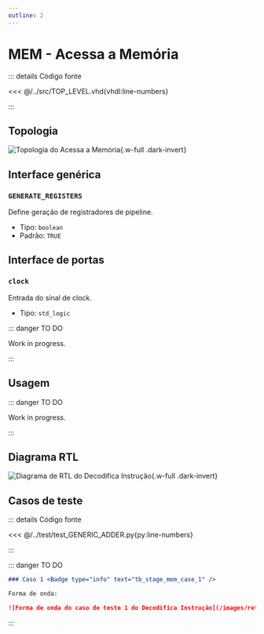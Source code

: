 ```yaml
---
outline: 2
---
```


# MEM - Acessa a Memória

::: details Código fonte <a href="https://github.com/pfeinsper/24a-CTI-RISCV/blob/main/src/STAGE_MEM.vhd" target="blank" style="float:right"><Badge type="tip" text="STAGE_MEM.vhd &boxbox;" /></a>

<<< @/../src/TOP_LEVEL.vhd{vhdl:line-numbers}

:::

## Topologia

![Topologia do Acessa a Memória](/images/reference/components/stage_mem.drawio.svg){.w-full .dark-invert}

## Interface genérica

### `GENERATE_REGISTERS` <Badge type="tip" text="GENERIC" />

Define geração de registradores de pipeline.

- Tipo: `boolean `
- Padrão: `TRUE`

## Interface de portas

### `clock` <Badge type="warning" text="INPUT" />

Entrada do sinal de clock.

- Tipo: `std_logic`

::: danger TO DO

Work in progress.

:::

## Usagem

::: danger TO DO

Work in progress.

:::

## Diagrama RTL

![Diagrama de RTL do Decodifica Instrução](/images/reference/components/stage_mem_netlist.svg){.w-full .dark-invert}

## Casos de teste

::: details Código fonte <a href="https://github.com/pfeinsper/24a-CTI-RISCV/blob/main/test/test_STAGE_MEM.py" target="blank" style="float:right"><Badge type="tip" text="test_STAGE_MEM.py &boxbox;" /></a>

<<< @/../test/test_GENERIC_ADDER.py{py:line-numbers}

:::

::: danger TO DO

```md
### Caso 1 <Badge type="info" text="tb_stage_mem_case_1" />

Forma de onda:

![Forma de onda do caso de teste 1 do Decodifica Instrução](/images/reference/components/tb_stage_mem_case_1.svg){.w-full .dark-invert}
```

:::
